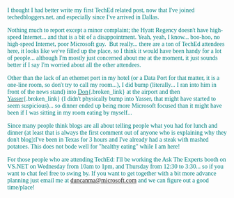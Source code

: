 <font face="Verdana" color="teal">I thought I had better write my first TechEd related post, now that I've joined techedbloggers.net, and especially since I've arrived in Dallas.

<font face="Verdana" color="teal">Nothing much to report except a minor complaint; the Hyatt Regency doesn't have high-speed Internet... and that is a bit of a disappointment. Yeah, yeah, I know... boo-hoo, no high-speed Internet, poor Microsoft guy.  But really... there are a ton of TechEd attendees here, it looks like we've filled up the place, so I think it would have been handy for a lot of people... although I'm mostly just concerned about me at the moment, it just sounds better if I say I'm worried about all the other attendees.

<font face="Verdana" color="teal">Other than the lack of an ethernet port in my hotel (or a Data Port for that matter, it is a one-line room, so don't try to call my room...), I did bump (literally... I ran into him in front of the news stand) into [<font face="Verdana" color="teal">Don](http://www.gotdotnet.com/team/dbox/default.aspx){.broken_link} <font face="Verdana" color="teal">at the airport and then [<font face="Verdana" color="teal">Yasser](http://weblogs.asp.net/Yassers/){.broken_link} <font face="Verdana" color="teal">(I didn't physically bump into Yasser, that might have started to seem suspicious)... so dinner ended up being more Microsoft focused than it might have been if I was sitting in my room eating by myself...

<font face="Verdana" color="teal">Since many people think blogs are all about telling people what you had for lunch and dinner (at least that is always the first comment out of anyone who is explaining why they don't blog):I've been in Texas for 3 hours and I've already had a steak with mashed potatoes. This does not bode well for "healthy eating" while I am here!

<font face="Verdana" color="teal">For those people who are attending TechEd: I'll be working the Ask The Experts booth on VS.NET on Wednesday from 10am to 1pm, and Thursday from 12:30 to 3:30... so if you want to chat feel free to swing by. If you want to get together with a bit more advance planning just email me at [duncanma@microsoft.com](mailto:duncanma@microsoft.com) and we can figure out a good time/place!